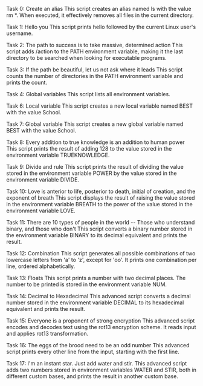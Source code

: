 Task 0: Create an alias
This script creates an alias named ls with the value rm *. When executed, it effectively removes all files in the current directory.

Task 1: Hello you
This script prints hello followed by the current Linux user's username.

Task 2: The path to success is to take massive, determined action
This script adds /action to the PATH environment variable, making it the last directory to be searched when looking for executable programs.

Task 3: If the path be beautiful, let us not ask where it leads
This script counts the number of directories in the PATH environment variable and prints the count.

Task 4: Global variables
This script lists all environment variables.

Task 6: Local variable
This script creates a new local variable named BEST with the value School.

Task 7: Global variable
This script creates a new global variable named BEST with the value School.

Task 8: Every addition to true knowledge is an addition to human power
This script prints the result of adding 128 to the value stored in the environment variable TRUEKNOWLEDGE.

Task 9: Divide and rule
This script prints the result of dividing the value stored in the environment variable POWER by the value stored in the environment variable DIVIDE.

Task 10: Love is anterior to life, posterior to death, initial of creation, and the exponent of breath
This script displays the result of raising the value stored in the environment variable BREATH to the power of the value stored in the environment variable LOVE.

Task 11: There are 10 types of people in the world -- Those who understand binary, and those who don't
This script converts a binary number stored in the environment variable BINARY to its decimal equivalent and prints the result.

Task 12: Combination
This script generates all possible combinations of two lowercase letters from 'a' to 'z', except for 'oo'. It prints one combination per line, ordered alphabetically.

Task 13: Floats
This script prints a number with two decimal places. The number to be printed is stored in the environment variable NUM.

Task 14: Decimal to Hexadecimal
This advanced script converts a decimal number stored in the environment variable DECIMAL to its hexadecimal equivalent and prints the result.

Task 15: Everyone is a proponent of strong encryption
This advanced script encodes and decodes text using the rot13 encryption scheme. It reads input and applies rot13 transformation.

Task 16: The eggs of the brood need to be an odd number
This advanced script prints every other line from the input, starting with the first line.

Task 17: I'm an instant star. Just add water and stir.
This advanced script adds two numbers stored in environment variables WATER and STIR, both in different custom bases, and prints the result in another custom base.
